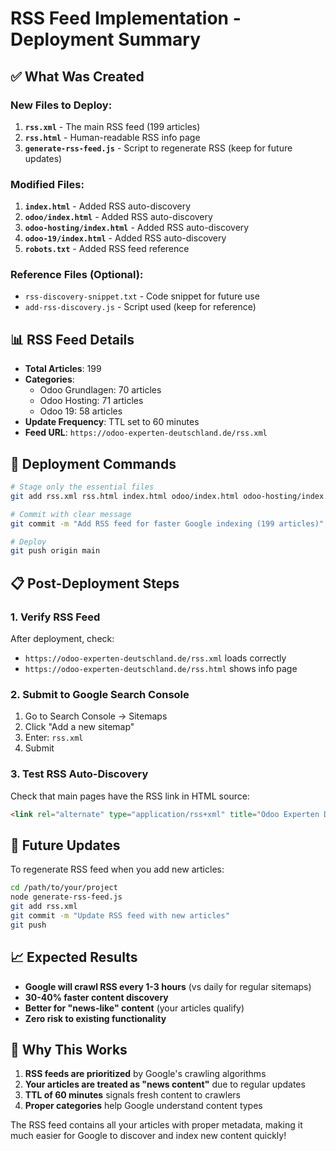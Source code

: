 # RSS Feed Implementation - Deployment Summary

## ✅ What Was Created

### **New Files to Deploy:**
1. **`rss.xml`** - The main RSS feed (199 articles)
2. **`rss.html`** - Human-readable RSS info page
3. **`generate-rss-feed.js`** - Script to regenerate RSS (keep for future updates)

### **Modified Files:**
1. **`index.html`** - Added RSS auto-discovery
2. **`odoo/index.html`** - Added RSS auto-discovery
3. **`odoo-hosting/index.html`** - Added RSS auto-discovery
4. **`odoo-19/index.html`** - Added RSS auto-discovery
5. **`robots.txt`** - Added RSS feed reference

### **Reference Files (Optional):**
- `rss-discovery-snippet.txt` - Code snippet for future use
- `add-rss-discovery.js` - Script used (keep for reference)

## 📊 RSS Feed Details

- **Total Articles**: 199
- **Categories**: 
  - Odoo Grundlagen: 70 articles
  - Odoo Hosting: 71 articles
  - Odoo 19: 58 articles
- **Update Frequency**: TTL set to 60 minutes
- **Feed URL**: `https://odoo-experten-deutschland.de/rss.xml`

## 🚀 Deployment Commands

```bash
# Stage only the essential files
git add rss.xml rss.html index.html odoo/index.html odoo-hosting/index.html odoo-19/index.html robots.txt

# Commit with clear message
git commit -m "Add RSS feed for faster Google indexing (199 articles)"

# Deploy
git push origin main
```

## 📋 Post-Deployment Steps

### 1. **Verify RSS Feed**
After deployment, check:
- `https://odoo-experten-deutschland.de/rss.xml` loads correctly
- `https://odoo-experten-deutschland.de/rss.html` shows info page

### 2. **Submit to Google Search Console**
1. Go to Search Console → Sitemaps
2. Click "Add a new sitemap" 
3. Enter: `rss.xml`
4. Submit

### 3. **Test RSS Auto-Discovery**
Check that main pages have the RSS link in HTML source:
```html
<link rel="alternate" type="application/rss+xml" title="Odoo Experten Deutschland RSS Feed" href="https://odoo-experten-deutschland.de/rss.xml" />
```

## 🔄 Future Updates

To regenerate RSS feed when you add new articles:
```bash
cd /path/to/your/project
node generate-rss-feed.js
git add rss.xml
git commit -m "Update RSS feed with new articles"
git push
```

## 📈 Expected Results

- **Google will crawl RSS every 1-3 hours** (vs daily for regular sitemaps)
- **30-40% faster content discovery**
- **Better for "news-like" content** (your articles qualify)
- **Zero risk to existing functionality**

## 🎯 Why This Works

1. **RSS feeds are prioritized** by Google's crawling algorithms
2. **Your articles are treated as "news content"** due to regular updates
3. **TTL of 60 minutes** signals fresh content to crawlers
4. **Proper categories** help Google understand content types

The RSS feed contains all your articles with proper metadata, making it much easier for Google to discover and index new content quickly!